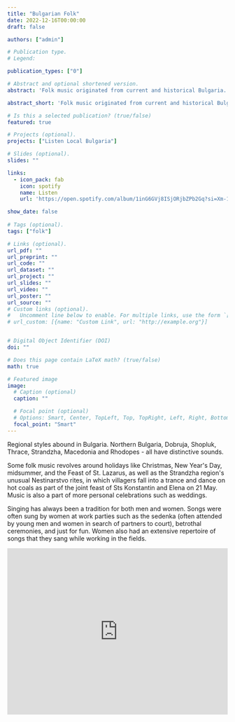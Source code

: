 ```yaml
---
title: "Bulgarian Folk"
date: 2022-12-16T00:00:00
draft: false

authors: ["admin"]

# Publication type.
# Legend:

publication_types: ["0"]

# Abstract and optional shortened version.
abstract: 'Folk music originated from current and historical Bulgaria.'

abstract_short: 'Folk music originated from current and historical Bulgaria.'

# Is this a selected publication? (true/false)
featured: true

# Projects (optional).
projects: ["Listen Local Bulgaria"]

# Slides (optional).
slides: ""

links:
  - icon_pack: fab
    icon: spotify
    name: Listen
    url: 'https://open.spotify.com/album/1inG6GVj8ISjORjbZPb2Gq?si=Xm-1ungDRUCW8DaLUuYr3Q'

show_date: false
    
# Tags (optional).
tags: ["folk"]

# Links (optional).
url_pdf: ""
url_preprint: ""
url_code: ""
url_dataset: ""
url_project: ""
url_slides: ""
url_video: ""
url_poster: ""
url_source: ""
# Custom links (optional).
#   Uncomment line below to enable. For multiple links, use the form `[{...}, {...}, {...}]`.
# url_custom: [{name: "Custom Link", url: "http://example.org"}]


# Digital Object Identifier (DOI)
doi: ""

# Does this page contain LaTeX math? (true/false)
math: true

# Featured image
image:
  # Caption (optional)
  caption: ""

  # Focal point (optional)
  # Options: Smart, Center, TopLeft, Top, TopRight, Left, Right, BottomLeft, Bottom, BottomRight
  focal_point: "Smart"
---
```


Regional styles abound in Bulgaria. Northern Bulgaria, Dobruja, Shopluk, Thrace, Strandzha, Macedonia and Rhodopes - all have distinctive sounds.

Some folk music revolves around holidays like Christmas, New Year's Day, midsummer, and the Feast of St. Lazarus, as well as the Strandzha region's unusual Nestinarstvo rites, in which villagers fall into a trance and dance on hot coals as part of the joint feast of Sts Konstantin and Elena on 21 May. Music is also a part of more personal celebrations such as weddings.

Singing has always been a tradition for both men and women. Songs were often sung by women at work parties such as the sedenka (often attended by young men and women in search of partners to court), betrothal ceremonies, and just for fun. Women also had an extensive repertoire of songs that they sang while working in the fields.


<iframe src="https://open.spotify.com/embed/album/1inG6GVj8ISjORjbZPb2Gq?utm_source=generator" width="100%" height="380" frameBorder="0" allowfullscreen="" allow="autoplay; clipboard-write; encrypted-media; fullscreen; picture-in-picture"></iframe>

